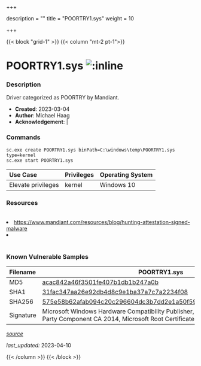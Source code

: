 +++

description = ""
title = "POORTRY1.sys"
weight = 10

+++


{{< block "grid-1" >}}
{{< column "mt-2 pt-1">}}


# POORTRY1.sys ![:inline](/images/twitter_verified.png) 


### Description

Driver categorized as POORTRY by Mandiant.

- **Created**: 2023-03-04
- **Author**: Michael Haag
- **Acknowledgement**:  | [](https://twitter.com/)

### Commands

```
sc.exe create POORTRY1.sys binPath=C:\windows\temp\POORTRY1.sys type=kernel
sc.exe start POORTRY1.sys
```

| Use Case | Privileges | Operating System | 
|:---- | ---- | ---- |
| Elevate privileges | kernel | Windows 10 |

### Resources
<br>
<li><a href="https://www.mandiant.com/resources/blog/hunting-attestation-signed-malware">https://www.mandiant.com/resources/blog/hunting-attestation-signed-malware</a></li>
<li><a href=""></a></li>
<br>

### Known Vulnerable Samples

| Filename | POORTRY1.sys |
|:---- | ---- | 
| MD5 | <a href="https://www.virustotal.com/gui/file/acac842a46f3501fe407b1db1b247a0b">acac842a46f3501fe407b1db1b247a0b</a> |
| SHA1 | <a href="https://www.virustotal.com/gui/file/31fac347aa26e92db4d8c9e1ba37a7c7a2234f08">31fac347aa26e92db4d8c9e1ba37a7c7a2234f08</a> |
| SHA256 | <a href="https://www.virustotal.com/gui/file/575e58b62afab094c20c296604dc3b7dd2e1a50f5978d8ee24b7dca028e97316">575e58b62afab094c20c296604dc3b7dd2e1a50f5978d8ee24b7dca028e97316</a> |
| Signature | Microsoft Windows Hardware Compatibility Publisher, Microsoft Windows Third Party Component CA 2014, Microsoft Root Certificate Authority 2010   |


[*source*](https://github.com/magicsword-io/LOLDrivers/tree/main/yaml/poortry1.yaml)

*last_updated:* 2023-04-10








{{< /column >}}
{{< /block >}}
